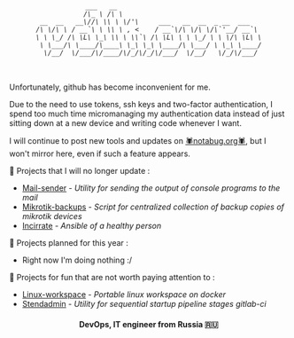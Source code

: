 <h6 align="center">
            
```          
            ___   __                                    
            /\_ \ /\ \                                   
 __  __   __\//\ \\ \ \/'\     ___   __  __  _ __  ___   
/\ \/\ \ / __`\ \ \\ \ , <    / __`\/\ \/\ \/\`'__/ __`\ 
\ \ \_/ /\ \L\ \_\ \\ \ \\`\ /\ \L\ \ \ \_/ \ \ \/\ \L\ \
 \ \___/\ \____/\____\ \_\ \_\ \____/\ \___/ \ \_\ \____/
  \/__/  \/___/\/____/\/_/\/_/\/___/  \/__/   \/_/\/___/ 
                                                         

```
</h6>

  
###
  

  Unfortunately, github has become inconvenient for me.

Due to the need to use tokens, ssh keys and two-factor authentication, I spend too much time micromanaging my authentication data instead of just sitting down at a new device and writing code whenever I want.

I will continue to post new tools and updates on [🕷notabug.org🕷](https://www.notabug.org/volkovro "notabug.org"), but I won't mirror here, even if such a feature appears. 

 🧟 Projects that I will no longer update :

  * [Mail-sender](https://github.com/volkovro/mail-sender "github.com") - *Utility for sending the output of console programs to the mail*
  * [Mikrotik-backups](https://github.com/volkovro/mikrotik-backups "github.com") - *Script for centralized collection of backup copies of mikrotik devices*
  * [Incirrate](https://github.com/volkovro/incirrate "github.com") - *Ansible of a healthy person*

 🌱 Projects planned for this year :

  * Right now I'm doing nothing :/
  
  🔫 Projects for fun that are not worth paying attention to :
  
  * [Linux-workspace](https://www.notabug.org/volkovro/linux-workspace "notabug.org") - *Portable linux workspace on docker*
  * [Stendadmin](https://www.notabug.org/volkovro/stendadmin "notabug.org") - *Utility for sequential startup pipeline stages gitlab-ci*
  
<h4 align="center">DevOps, IT engineer from Russia 🇷🇺</h4>
